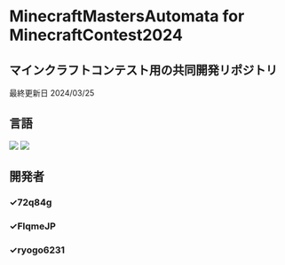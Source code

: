 # MinecraftMastersAutomata for MinecraftContest2024
## マインクラフトコンテスト用の共同開発リポジトリ

最終更新日 2024/03/25

## 言語
<img src="https://img.shields.io/badge/-C-A8B9CC.svg?logo=c&style=flat">
<img src="https://img.shields.io/badge/-Python-3776AB.svg?logo=python&style=flat">

## 開発者
### ✓72q84g
### ✓FlqmeJP
### ✓ryogo6231
